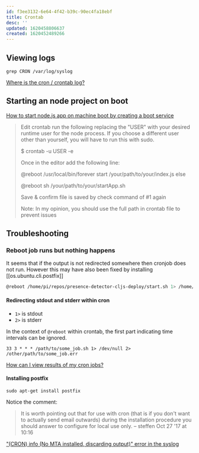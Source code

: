 ```yaml
---
id: f3ee3132-6e64-4f42-b39c-90ec4fa18ebf
title: Crontab
desc: ''
updated: 1620458806637
created: 1620452489266
---
```


## Viewing logs

`grep CRON /var/log/syslog`

[Where is the cron / crontab log?](https://askubuntu.com/questions/56683/where-is-the-cron-crontab-log)


## Starting an node project on boot

[How to start node.js app on machine boot by creating a boot service](https://unix.stackexchange.com/questions/441624/how-to-start-node-js-app-on-machine-boot-by-creating-a-boot-service)


> Edit crontab run the following replacing the "USER" with your desired runtime user for the node process. If you choose a different user other than yourself, you will have to run this with sudo.
>
> $ crontab -u USER -e
>
> Once in the editor add the following line:
>
> @reboot /usr/local/bin/forever start /your/path/to/your/index.js else
>
> @reboot sh /your/path/to/your/startApp.sh
>
> Save & confirm file is saved by check command of #1 again
>
> Note: In my opinion, you should use the full path in crontab file to prevent issues


## Troubleshooting

### Reboot job runs but nothing happens



It seems that if the output is not redirected somewhere then cronjob does not run. However this may have also been fixed by installing [[os.ubuntu.cli.postfix]]




```sh
@reboot /home/pi/repos/presence-detector-cljs-deploy/start.sh 1> /home/pi/repos/presence-detector-cljs-deploy/cron-out 2> /home/pi/repos/presence-detector-cljs-deploy/cron-err
```

#### Redirecting stdout and stderr within cron


- `1>` is stdout
- `2>` is stderr

In the context of `@reboot` within crontab, the first part indicating time intervals can be ignored.

`33 3 * * * /path/to/some_job.sh 1> /dev/null 2> /other/path/to/some_job.err`

[How can I view results of my cron jobs?](https://superuser.com/questions/122246/how-can-i-view-results-of-my-cron-jobs)



#### Installing postfix

`sudo apt-get install postfix`

Notice the comment:

> It is worth pointing out that for use with cron (that is if you don't want to actually send email outwards) during the installation procedure you should answer to configure for local use only. – steffen Oct 27 '17 at 10:16

[&quot;(CRON) info (No MTA installed, discarding output)&quot; error in the syslog](https://askubuntu.com/questions/222512/cron-info-no-mta-installed-discarding-output-error-in-the-syslog)